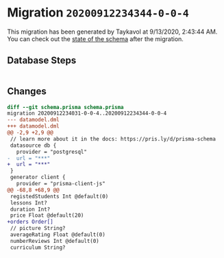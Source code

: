# Migration `20200912234344-0-0-4`

This migration has been generated by Taykavol at 9/13/2020, 2:43:44 AM.
You can check out the [state of the schema](./schema.prisma) after the migration.

## Database Steps

```sql

```

## Changes

```diff
diff --git schema.prisma schema.prisma
migration 20200912234031-0-0-4..20200912234344-0-0-4
--- datamodel.dml
+++ datamodel.dml
@@ -2,9 +2,9 @@
 // learn more about it in the docs: https://pris.ly/d/prisma-schema
 datasource db {
   provider = "postgresql"
-  url = "***"
+  url = "***"
 }
 generator client {
   provider = "prisma-client-js"
@@ -68,8 +68,9 @@
 registedStudents Int @default(0)
 lessons Int?
 duration Int?
 price Float @default(20)
+orders Order[]
 // picture String?
 averageRating Float @default(0)
 numberReviews Int @default(0)
 curriculum String?
```


